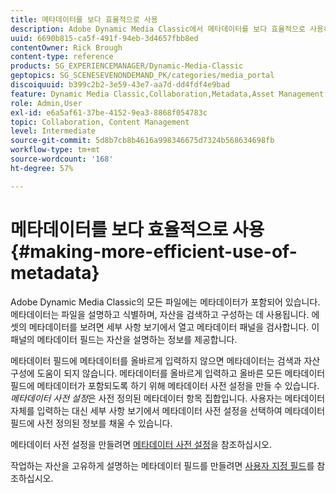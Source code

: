 ```yaml
---
title: 메타데이터를 보다 효율적으로 사용
description: Adobe Dynamic Media Classic에서 메타데이터를 보다 효율적으로 사용하는 방법에 대해 알아봅니다.
uuid: 6690b815-ca5f-491f-94eb-3d4657fbb8ed
contentOwner: Rick Brough
content-type: reference
products: SG_EXPERIENCEMANAGER/Dynamic-Media-Classic
geptopics: SG_SCENESEVENONDEMAND_PK/categories/media_portal
discoiquuid: b399c2b2-3e59-43e7-aa7d-dd4fdf4e9bad
feature: Dynamic Media Classic,Collaboration,Metadata,Asset Management
role: Admin,User
exl-id: e6a5af61-37be-4152-9ea3-8868f054783c
topic: Collaboration, Content Management
level: Intermediate
source-git-commit: 5d8b7cb8b4616a998346675d7324b568634698fb
workflow-type: tm+mt
source-wordcount: '168'
ht-degree: 57%

---
```


# 메타데이터를 보다 효율적으로 사용{#making-more-efficient-use-of-metadata}

Adobe Dynamic Media Classic의 모든 파일에는 메타데이터가 포함되어 있습니다. 메타데이터는 파일을 설명하고 식별하며, 자산을 검색하고 구성하는 데 사용됩니다. 에셋의 메타데이터를 보려면 세부 사항 보기에서 열고 메타데이터 패널을 검사합니다. 이 패널의 메타데이터 필드는 자산을 설명하는 정보를 제공합니다.

메타데이터 필드에 메타데이터를 올바르게 입력하지 않으면 메타데이터는 검색과 자산 구성에 도움이 되지 않습니다. 메타데이터를 올바르게 입력하고 올바른 모든 메타데이터 필드에 메타데이터가 포함되도록 하기 위해 메타데이터 사전 설정을 만들 수 있습니다. *메타데이터 사전 설정*&#x200B;은 사전 정의된 메타데이터 항목 집합입니다. 사용자는 메타데이터 자체를 입력하는 대신 세부 사항 보기에서 메타데이터 사전 설정을 선택하여 메타데이터 필드에 사전 정의된 정보를 채울 수 있습니다.

메타데이터 사전 설정을 만들려면 [메타데이터 사전 설정](application-setup.md#metadata_presets)을 참조하십시오.

작업하는 자산을 고유하게 설명하는 메타데이터 필드를 만들려면 [사용자 지정 필드](application-setup.md#user_defined_fields)를 참조하십시오.
